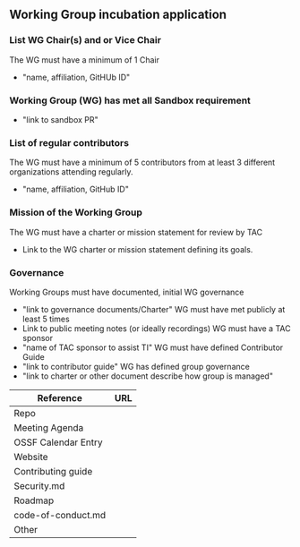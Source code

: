 ## Working Group incubation application

### List WG Chair(s) and or Vice Chair
The WG must have a minimum of 1 Chair

  * "name, affiliation, GitHUb ID"


### Working Group (WG) has met all Sandbox requirement
  * "link to sandbox PR"

### List of regular contributors
The WG must have a minimum of 5 contributors from at least 3 different organizations attending regularly.
  * "name, affiliation, GitHub ID"


### Mission of the Working Group
The WG must have a charter or mission statement for review by TAC
  * Link to the WG charter or mission statement defining its goals.

### Governance
Working Groups must have documented, initial WG governance
  * "link to governance documents/Charter"
WG must have met publicly at least 5 times
   * Link to public meeting notes (or ideally recordings)
WG must have a TAC sponsor
  * "name of TAC sponsor to assist TI"
WG must have defined Contributor Guide
  * "link to contributor guide"
WG has defined group governance
  * "link to charter or other document describe how group is managed"

 Reference              | URL |
|-----------------------|-----|
| Repo                  |     |
| Meeting Agenda        |     |
| OSSF Calendar Entry   |     |
| Website               |     |
| Contributing guide    |     |
| Security.md           |     |
| Roadmap               |     |
| code-of-conduct.md               |     |
| Other                 |     |
